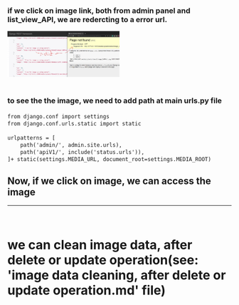 ### if we click on image link, both from admin panel and list_view_API, we are redercting to a error url.
<img src="clicking the image link and shoing error url.JPG" alt="alt" width="50%">
<br><br>

### to see the the image, we need to add path at main urls.py file

```
from django.conf import settings
from django.conf.urls.static import static

urlpatterns = [
    path('admin/', admin.site.urls),
    path('apiV1/', include('status.urls')),
]+ static(settings.MEDIA_URL, document_root=settings.MEDIA_ROOT)
```


## Now, if we click on image, we can access the image

<hr>
<br>

# we can clean image data, after delete or update operation(see: 'image data cleaning, after delete or update operation.md' file)
